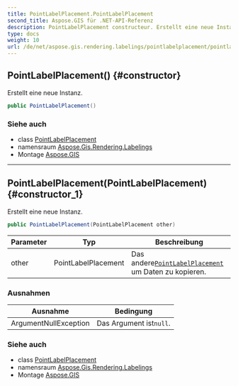 ```yaml
---
title: PointLabelPlacement.PointLabelPlacement
second_title: Aspose.GIS für .NET-API-Referenz
description: PointLabelPlacement constructeur. Erstellt eine neue Instanz.
type: docs
weight: 10
url: /de/net/aspose.gis.rendering.labelings/pointlabelplacement/pointlabelplacement/
---
```

## PointLabelPlacement() {#constructor}

Erstellt eine neue Instanz.

```csharp
public PointLabelPlacement()
```

### Siehe auch

* class [PointLabelPlacement](../)
* namensraum [Aspose.Gis.Rendering.Labelings](../../pointlabelplacement/)
* Montage [Aspose.GIS](../../../)

---

## PointLabelPlacement(PointLabelPlacement) {#constructor_1}

Erstellt eine neue Instanz.

```csharp
public PointLabelPlacement(PointLabelPlacement other)
```

| Parameter | Typ | Beschreibung |
| --- | --- | --- |
| other | PointLabelPlacement | Das andere[`PointLabelPlacement`](../) um Daten zu kopieren. |

### Ausnahmen

| Ausnahme | Bedingung |
| --- | --- |
| ArgumentNullException | Das Argument ist`null`. |

### Siehe auch

* class [PointLabelPlacement](../)
* namensraum [Aspose.Gis.Rendering.Labelings](../../pointlabelplacement/)
* Montage [Aspose.GIS](../../../)


